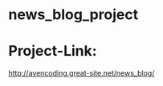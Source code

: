 # news_blog_project
# Project-Link:
<a href="http://avencoding.great-site.net/news_blog/">http://avencoding.great-site.net/news_blog/</a>